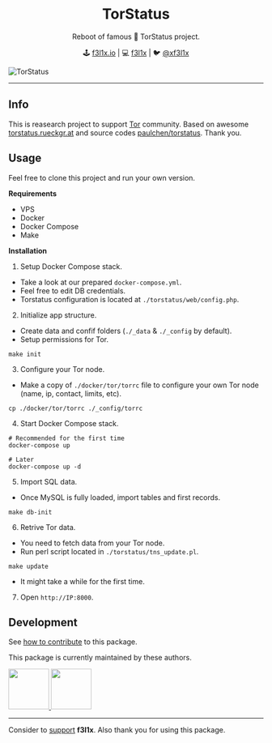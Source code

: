 <h1 align=center>TorStatus</h1>

<p align=center>
   Reboot of famous 🧅 TorStatus project.
</p>

<p align=center>
🕹 <a href="https://f3l1x.io">f3l1x.io</a> | 💻 <a href="https://github.com/f3l1x">f3l1x</a> | 🐦 <a href="https://twitter.com/xf3l1x">@xf3l1x</a>
</p>

![](https://github.com/pwnlabs/torstatus/blob/master/.docs/torstatus.png "TorStatus")

-----

## Info

This is reasearch project to support [Tor](https://www.torproject.org/) community.
Based on awesome [torstatus.rueckgr.at](https://torstatus.rueckgr.at/) and source codes [paulchen/torstatus](https://github.com/paulchen/torstatus). Thank you.

## Usage

Feel free to clone this project and run your own version.

**Requirements**

- VPS
- Docker
- Docker Compose
- Make

**Installation**

1. Setup Docker Compose stack.

  - Take a look at our prepared `docker-compose.yml`.
  - Feel free to edit DB credentials.
  - Torstatus configuration is located at `./torstatus/web/config.php`.

2. Initialize app structure.

  - Create data and confif folders (`./_data` & `./_config` by default).
  - Setup permissions for Tor.

  ```
  make init
  ```

3. Configure your Tor node.

  - Make a copy of `./docker/tor/torrc` file to configure your own Tor node (name, ip, contact, limits, etc).

  ```
  cp ./docker/tor/torrc ./_config/torrc
  ```

4. Start Docker Compose stack.

  ```
  # Recommended for the first time
  docker-compose up

  # Later
  docker-compose up -d
  ```

5. Import SQL data.

  - Once MySQL is fully loaded, import tables and first records.

  ```
  make db-init
  ```

6. Retrive Tor data.

  - You need to fetch data from your Tor node.
  - Run perl script located in `./torstatus/tns_update.pl`.

  ```
  make update
  ```

  - It might take a while for the first time.

7. Open `http://IP:8000`.

## Development

See [how to contribute](https://contributte.org/contributing.html) to this package.

This package is currently maintained by these authors.

<a href="https://github.com/f3l1x">
    <img width="80" height="80" src="https://avatars2.githubusercontent.com/u/538058?v=3&s=80">
</a>
<a href="https://github.com/stuchl4n3k">
    <img width="80" height="80" src="https://avatars2.githubusercontent.com/u/1194552?v=3&s=80">
</a>

-----

Consider to [support](https://github.com/sponsors/f3l1x) **f3l1x**. Also thank you for using this package.
